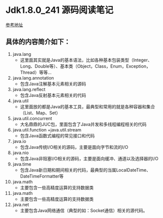 # Jdk1.8.0_241 源码阅读笔记

[参考地址](https://gitee.com/gaohwh/jdk-sources/)

## 具体的内容简介如下：

1. java.lang
   - 这里面其实就是Java的基本语法，比如各种基本包装类型（Integer、Long、Double等）、基本类（Object，Class，Enum，Exception，Thread）等等...
2. java.lang.annotation
   - 包含Java注解基本元素相关的源码
3. java.lang.reflect
    - 包含Java反射基本元素相关的代码
4. java.util
    - 这里面放的都是Java的基本工具，最典型和常用的就是各种容器和集合（List、Map、Set）
5. java.util.concurrent
    - 大名鼎鼎的JUC包，里面包含了Java并发和多线程编程相关的代码
6. java.util.function +java.util.stream
   - 包含Java函数式编程的常见接口和代码
7. java.io
   - 包含Java传统I/O相关的源码，主要是面向字节和流的I/O
8. java.nio
   - 包含Java非阻塞I/O相关的源码，主要是面向缓冲、通道以及选择器的I/O
9. java.time
   - 包含Java新日期和期间相关的代码，最典型的当属LocalDateTime、DateTimeFormatter等
10. java.math
    - 主要包含一些高精度运算的支持数据类
11. java.math
    - 主要包含一些高精度运算的支持数据类
12. java.net
    - 主要包含Java网络通信（典型的如：Socket通信）相关的源代码。